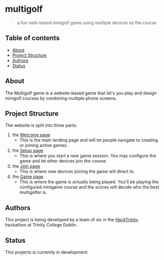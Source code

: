 # multigolf
> a fun web-based minigolf game using multiple devices as the course

## Table of contents
* [About](#about)
* [Project Structure](#project-structure)
* [Authors](#authors)
* [Status](#status)

## About
The Multigolf game is a website-based game that let's you play and design minigolf courses by combining multiple phone screens.

## Project Structure

The website is split into three parts:

1. the [Welcome page](https://github.com/noel-friedrich/multigolf/tree/main/welcome)
    - This is the main landing page and will let people navigate to creating or joining active games.
2. the [Setup page](https://github.com/noel-friedrich/multigolf/tree/main/setup)
    - This is where you start a new game session. You may configure the game and let other devices join the course.
3. the [Join page](https://github.com/noel-friedrich/multigolf/tree/main/join)
    - This is where new devices joining the game will direct to.
4. the [Game page](https://github.com/noel-friedrich/multigolf/tree/main/game)
    - This is where the game is actually being played. You'll be playing the configured minigame course and the scores will decide who the best multigolfer is.

## Authors
This project is being developed by a team of six in the [HackTrinity](https://hacktrinity.com/) hackathon at Trinity College Dublin.

## Status
This projects is currently in development.